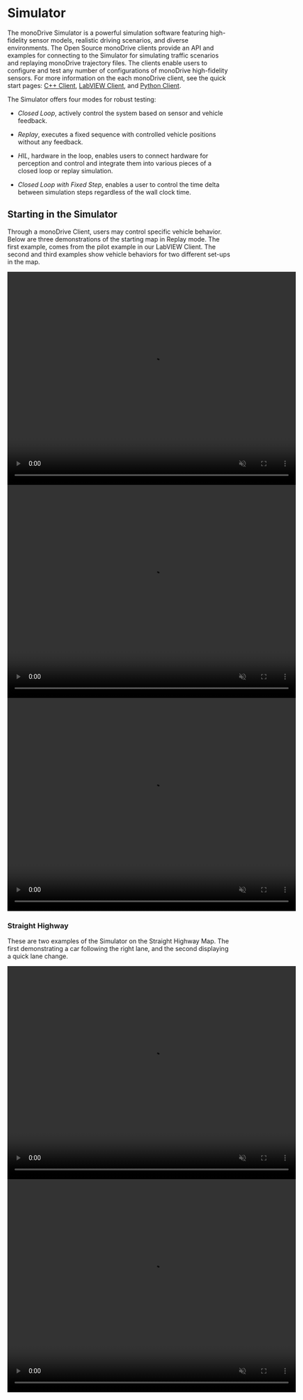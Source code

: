 # Simulator 

The monoDrive Simulator is a powerful simulation software featuring high-fidelity sensor models, realistic driving scenarios, and diverse environments. The Open Source monoDrive clients provide an API and examples for connecting to the Simulator for simulating traffic scenarios and replaying monoDrive trajectory files. The clients enable users to configure and test any number of configurations of monoDrive high-fidelity sensors. For more information on the each monoDrive client, see the quick start pages: [C++ Client](../cpp_client/cpp_quick_start), [LabVIEW Client](../LV_client/quick_start/LabVIEW_client_quick_start), and [Python Client](../python_client/quick_start).

The Simulator offers four modes for robust testing: 

- *Closed Loop*, actively control the system based on sensor and vehicle feedback.

- *Replay*, executes a fixed sequence with controlled vehicle positions without any feedback.

- *HIL*, hardware in the loop, enables users to connect hardware for perception and control and integrate them into various pieces of a closed loop or replay simulation.

- *Closed Loop with Fixed Step*, enables a user to control the time delta between simulation steps regardless of the wall clock time.

## Starting in the Simulator

Through a monoDrive Client, users may control specific vehicle behavior. Below are three demonstrations of the starting map in Replay mode. The first example, comes from the pilot example in our LabVIEW Client. The second and third examples show vehicle behaviors for two different set-ups in the map. 


<div class="img_container">
  <video width=650px height=480px muted autoplay loop>
    <source src="http://cdn.monodrive.io/readthedocs/highway_exit_trajectory.mp4" type="video/mp4">
  </video>
</div> 

<div class="img_container">
  <video width=650px height=480px muted autoplay loop>
    <source src="http://cdn.monodrive.io/readthedocs/sudden_stop_trajectory.mp4" type="video/mp4">
  </video>
</div> 

<div class="img_container">
  <video width=650px height=480px muted autoplay loop>
    <source src="http://cdn.monodrive.io/readthedocs/traffic_circle.mp4" type="video/mp4">
  </video>
</div> 

### Straight Highway

These are two examples of the Simulator on the Straight Highway Map. The first demonstrating a car following the right lane, and the second displaying a quick lane change.

<div class="img_container">
  <video width=650px height=480px muted autoplay loop>
    <source src="http://cdn.monodrive.io/readthedocs/straight_highway.mp4" type="video/mp4">
  </video>
</div> 

<div class="img_container">
  <video width=650px height=480px muted autoplay loop>
    <source src="http://cdn.monodrive.io/readthedocs/highway_lane_change.mp4" type="video/mp4">
  </video>
</div> 

<p>&nbsp;</p>